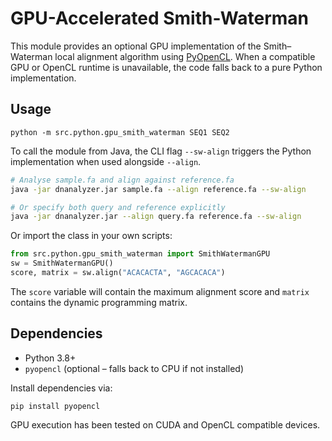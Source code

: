 # GPU-Accelerated Smith-Waterman

This module provides an optional GPU implementation of the Smith–Waterman
local alignment algorithm using [PyOpenCL](https://pypi.org/project/pyopencl/).
When a compatible GPU or OpenCL runtime is unavailable, the code falls back to a
pure Python implementation.

## Usage

```
python -m src.python.gpu_smith_waterman SEQ1 SEQ2
```

To call the module from Java, the CLI flag `--sw-align` triggers the Python
implementation when used alongside `--align`.

```bash
# Analyse sample.fa and align against reference.fa
java -jar dnanalyzer.jar sample.fa --align reference.fa --sw-align

# Or specify both query and reference explicitly
java -jar dnanalyzer.jar --align query.fa reference.fa --sw-align
```

Or import the class in your own scripts:

```python
from src.python.gpu_smith_waterman import SmithWatermanGPU
sw = SmithWatermanGPU()
score, matrix = sw.align("ACACACTA", "AGCACACA")
```

The `score` variable will contain the maximum alignment score and `matrix`
contains the dynamic programming matrix.

## Dependencies

* Python 3.8+
* `pyopencl` (optional – falls back to CPU if not installed)

Install dependencies via:

```
pip install pyopencl
```

GPU execution has been tested on CUDA and OpenCL compatible devices.
